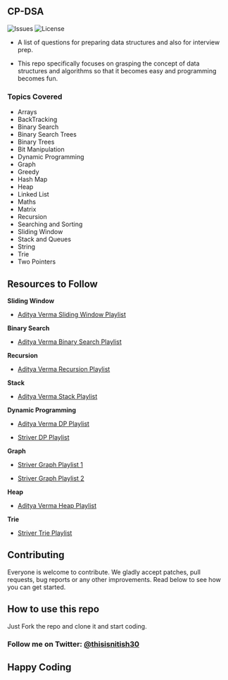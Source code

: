 ## CP-DSA

![Issues](https://img.shields.io/github/issues/thisisnitish/cp-dsa)
![License](https://img.shields.io/github/license/thisisnitish/cp-dsa)

* A list of questions for preparing data structures and also for interview prep.

* This repo specifically focuses on grasping the concept of data structures and algorithms so that it becomes easy and programming becomes fun.

### Topics Covered
* Arrays
* BackTracking
* Binary Search
* Binary Search Trees
* Binary Trees
* Bit Manipulation
* Dynamic Programming
* Graph
* Greedy
* Hash Map
* Heap
* Linked List
* Maths
* Matrix
* Recursion
* Searching and Sorting
* Sliding Window
* Stack and Queues
* String
* Trie
* Two Pointers

## Resources to Follow
**Sliding Window**

- [Aditya Verma Sliding Window Playlist](https://www.youtube.com/playlist?list=PL_z_8CaSLPWeM8BDJmIYDaoQ5zuwyxnfj)

**Binary Search**

- [Aditya Verma Binary Search Playlist](https://www.youtube.com/playlist?list=PL_z_8CaSLPWeYfhtuKHj-9MpYb6XQJ_f2)

**Recursion**

- [Aditya Verma Recursion Playlist](https://youtube.com/playlist?list=PL_z_8CaSLPWeT1ffjiImo0sYTcnLzo-wY)

**Stack**

- [Aditya Verma Stack Playlist](https://youtube.com/playlist?list=PL_z_8CaSLPWdeOezg68SKkeLN4-T_jNHd)

**Dynamic Programming**

- [Aditya Verma DP Playlist](https://youtube.com/playlist?list=PL_z_8CaSLPWekqhdCPmFohncHwz8TY2Go)

- [Striver DP Playlist](https://youtube.com/playlist?list=PLgUwDviBIf0qUlt5H_kiKYaNSqJ81PMMY)

**Graph**

- [Striver Graph Playlist 1](https://youtube.com/playlist?list=PLgUwDviBIf0rGEWe64KWas0Nryn7SCRWw)

- [Striver Graph Playlist 2](https://youtube.com/playlist?list=PLgUwDviBIf0oE3gA41TKO2H5bHpPd7fzn)

**Heap**

- [Aditya Verma Heap Playlist](https://www.youtube.com/playlist?list=PL_z_8CaSLPWdtY9W22VjnPxG30CXNZpI9)

**Trie**

 - [Striver Trie Playlist](https://youtube.com/playlist?list=PLgUwDviBIf0pcIDCZnxhv0LkHf5KzG9zp)



## Contributing
Everyone is welcome to contribute. We gladly accept patches, pull requests, bug reports or any other improvements. Read below to see how you can get started.

## How to use this repo
Just Fork the repo and clone it and start coding.


### Follow me on Twitter: [@thisisnitish30](https://twitter.com/thisisnitish30)

## Happy Coding
